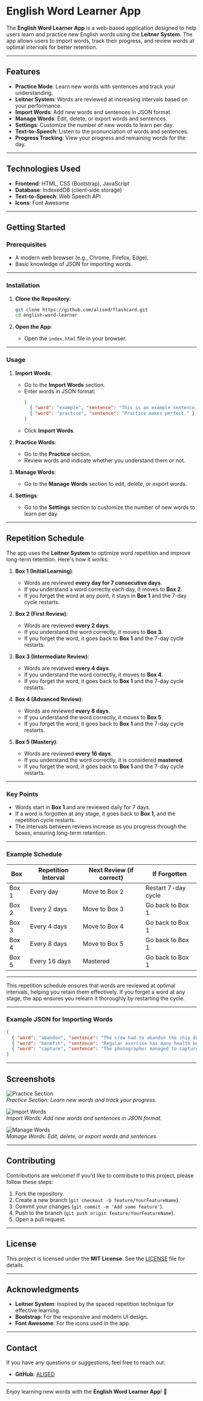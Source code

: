 # English Word Learner App

The **English Word Learner App** is a web-based application designed to help users learn and practice new English words using the **Leitner System**. The app allows users to import words, track their progress, and review words at optimal intervals for better retention.

---

## Features

- **Practice Mode**: Learn new words with sentences and track your understanding.
- **Leitner System**: Words are reviewed at increasing intervals based on your performance.
- **Import Words**: Add new words and sentences in JSON format.
- **Manage Words**: Edit, delete, or export words and sentences.
- **Settings**: Customize the number of new words to learn per day.
- **Text-to-Speech**: Listen to the pronunciation of words and sentences.
- **Progress Tracking**: View your progress and remaining words for the day.

---

## Technologies Used

- **Frontend**: HTML, CSS (Bootstrap), JavaScript
- **Database**: IndexedDB (client-side storage)
- **Text-to-Speech**: Web Speech API
- **Icons**: Font Awesome

---

## Getting Started

### Prerequisites

- A modern web browser (e.g., Chrome, Firefox, Edge).
- Basic knowledge of JSON for importing words.

---

### Installation

1. **Clone the Repository**:
   ```bash
   git clone https://github.com/alised/flashcard.git
   cd english-word-learner
   ```

2. **Open the App**:
   - Open the `index.html` file in your browser.

---

### Usage

1. **Import Words**:
   - Go to the **Import Words** section.
   - Enter words in JSON format:
     ```json
     [
       { "word": "example", "sentence": "This is an example sentence." },
       { "word": "practice", "sentence": "Practice makes perfect." }
     ]
     ```
   - Click **Import Words**.

2. **Practice Words**:
   - Go to the **Practice** section.
   - Review words and indicate whether you understand them or not.

3. **Manage Words**:
   - Go to the **Manage Words** section to edit, delete, or export words.

4. **Settings**:
   - Go to the **Settings** section to customize the number of new words to learn per day.

---

## Repetition Schedule

The app uses the **Leitner System** to optimize word repetition and improve long-term retention. Here's how it works:

1. **Box 1 (Initial Learning)**:
   - Words are reviewed **every day for 7 consecutive days**.
   - If you understand a word correctly each day, it moves to **Box 2**.
   - If you forget the word at any point, it stays in **Box 1** and the 7-day cycle restarts.

2. **Box 2 (First Review)**:
   - Words are reviewed **every 2 days**.
   - If you understand the word correctly, it moves to **Box 3**.
   - If you forget the word, it goes back to **Box 1** and the 7-day cycle restarts.

3. **Box 3 (Intermediate Review)**:
   - Words are reviewed **every 4 days**.
   - If you understand the word correctly, it moves to **Box 4**.
   - If you forget the word, it goes back to **Box 1** and the 7-day cycle restarts.

4. **Box 4 (Advanced Review)**:
   - Words are reviewed **every 8 days**.
   - If you understand the word correctly, it moves to **Box 5**.
   - If you forget the word, it goes back to **Box 1** and the 7-day cycle restarts.

5. **Box 5 (Mastery)**:
   - Words are reviewed **every 16 days**.
   - If you understand the word correctly, it is considered **mastered**.
   - If you forget the word, it goes back to **Box 1** and the 7-day cycle restarts.

---

### **Key Points**
- Words start in **Box 1** and are reviewed daily for 7 days.
- If a word is forgotten at any stage, it goes back to **Box 1**, and the repetition cycle restarts.
- The intervals between reviews increase as you progress through the boxes, ensuring long-term retention.

---

### **Example Schedule**
| Box   | Repetition Interval | Next Review (if correct) | If Forgotten          |
|-------|---------------------|--------------------------|-----------------------|
| Box 1 | Every day           | Move to Box 2            | Restart 7-day cycle   |
| Box 2 | Every 2 days        | Move to Box 3            | Go back to Box 1      |
| Box 3 | Every 4 days        | Move to Box 4            | Go back to Box 1      |
| Box 4 | Every 8 days        | Move to Box 5            | Go back to Box 1      |
| Box 5 | Every 16 days       | Mastered                 | Go back to Box 1      |

---

This repetition schedule ensures that words are reviewed at optimal intervals, helping you retain them effectively. If you forget a word at any stage, the app ensures you relearn it thoroughly by restarting the cycle.

---

### Example JSON for Importing Words

```json
[
  { "word": "abandon", "sentence": "The crew had to abandon the ship during the storm." },
  { "word": "benefit", "sentence": "Regular exercise has many health benefits." },
  { "word": "capture", "sentence": "The photographer managed to capture the sunset perfectly." }
]
```

---

## Screenshots

![Practice Section](screenshots/practice.png)  
*Practice Section: Learn new words and track your progress.*

![Import Words](screenshots/import.png)  
*Import Words: Add new words and sentences in JSON format.*

![Manage Words](screenshots/manage.png)  
*Manage Words: Edit, delete, or export words and sentences.*

---

## Contributing

Contributions are welcome! If you'd like to contribute to this project, please follow these steps:

1. Fork the repository.
2. Create a new branch (`git checkout -b feature/YourFeatureName`).
3. Commit your changes (`git commit -m 'Add some feature'`).
4. Push to the branch (`git push origin feature/YourFeatureName`).
5. Open a pull request.

---

## License

This project is licensed under the **MIT License**. See the [LICENSE](LICENSE) file for details.

---

## Acknowledgments

- **Leitner System**: Inspired by the spaced repetition technique for effective learning.
- **Bootstrap**: For the responsive and modern UI design.
- **Font Awesome**: For the icons used in the app.

---

## Contact

If you have any questions or suggestions, feel free to reach out:

- **GitHub**: [ALISED](https://github.com/alised)

---

Enjoy learning new words with the **English Word Learner App**! 🎉

